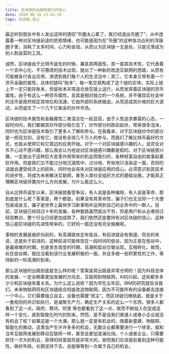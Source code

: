 ```yaml
---
title: 区块链的出路和我们的信心
date: 2020-06-26 23:41:39
tags: 区块链,信心
---
```

最近听到朋友中有人发出这样的感叹“币圈太心累了，我已经退出币圈了”，从中透露着一种对区块链前途的悲观情绪，也可能是因为在“币圈”的这种急功近利的浮躁圈子里，消耗了太多时间、心力和金钱，从而认为区块链一无是处，只是沦落成为别人割韭菜的工具。

诚然，区块链由于比特币诞生的时候，兼具其两面性，其一是其技术性，它代表着一个去中心化、不可篡改的技术出现，提出了一种新的改造互联网的思路，从而有可能被各行各业应用，渗透到我们每个人的生活当中；其二，它本身又带有着一个货币金融的属性，总体的链叫“账本”，每一笔交易构成了这个链的实体。实际上链上不一定只能存账本，但是账本非常适合放在链上运行，从而发挥着区块链的货币属性。由于有这么一种货币属性，且其是相对独立的一个系统，并不像现实社会中的法币是政府规定其地位和流通，它由外部的系统输血，从而造成其价格的巨大波动，从而诞生了一个几千亿美金的炒作市场。

区块链的技术属性和金融属性二者混合在一起显现，由于人性追求暴富的心态，一段时间内，我们都被其炒作部分吸引去了，炒作部分的跌宕起伏，带来很多泡沫，同时也为区块链技术吸引了更多人了解和参与。在我看来，对于区块链炒作的部分是一把双刃剑，没有它，就没有全球几千万人的参与，而我们了解比特币最好的方式，也是从使用它和它周边的应用开始。对于一个对区块链感兴趣的人，说完全对币不心动不感兴趣，那么我会认为他说对区块链感兴趣都是假的。对于区块链感兴趣，一定是出于这种巨大变革作用带来的机会而吸引的，各种财富自由的故事起着巨作用。但是我们又不能过分地沉溺其中，过分地、夸张地只渲染这一面，否则的话就会遭受经济上的损失，同时也会丧失对区块链应用的信心。必须意识到其技术的进步性，将成为未来解决互联网，甚至人类社会组织方式的基础设施，才能真正理解区块链将要向什么方向发展，为什么能这么火。

自从比特币诞生以来，区块链就备受争议，有人说是各种骗局，有人说是革命，那到底是什么呢？答案是，两个都是。如果没有其革命性，骗子们也无法将一个大便包装成金玉，骗子是世界上最快学习新事物并运用到自己的业务中的一群人。目前，区块链已经经过十年的发展，各种套路虽然层出不穷，但是用户和从业者经过经验教训，整个行业已经更加成熟了，我们依然还是要持有对区块链的信心，这种信心是区块链的先进性带来的，它好的一面还没有完全施展呢。

事物的发展是曲折向前的，有高潮就肯定有低谷，有前进就会有倒退，但总的来说，还是处于前进的，这种前进可能体现在一段时间的低谷，因为正是在低谷中，是最艰难的时期，也是发生改变的时期，高潮和低谷交替出现，互相转化。故而，处在低谷期，就应当看到该行业发展积极的一面，并且多做一些积累性的工作，等待新的一轮高潮的到来。

那么区块链的出路到底是怎么样的呢？答案是其出路是非常光明的！因为科技总体的发展，一定会朝着更加发展的方向去，互联网到物联网，AI的兴起，这些都多多少少和区块链有着关系。为什么这么说呢？因为早在五年前，IBM的研究就告诉我们，未来物联网将和区块链结合彻底改造物联网，因为不可能所有的设备都去连接一个中心，它们需要独立自主，设备也需要“民主”。而区块链归根结底，就是关于一套规则的共识和执行，是凝聚生产力，确定生产关系的这么一个东西，很多人都看到了这一点。政府、腾讯、阿里 等也都看到了这一点，故而不断投入在促成这样一个变化，直到智能化时代的到来。然而，是不是说我们普通人或者小企业就没有机会了呢？如果这是一个大潮，那么就一定是有机会的，随着新基建、物联网、智能化的推动，这里会产生许许多多的机会，无数企业都需要进行一个转变，就和当年互联网发展到移动互联网一样，甚至会更加波澜壮阔。个人或者企业，只需要抓住一次大的机会，获得的财富就将是非常大的，故而我们应该提前看到这种可能性，做好布局，长期坚持下去，总能够等到一次属于自己的机会。

